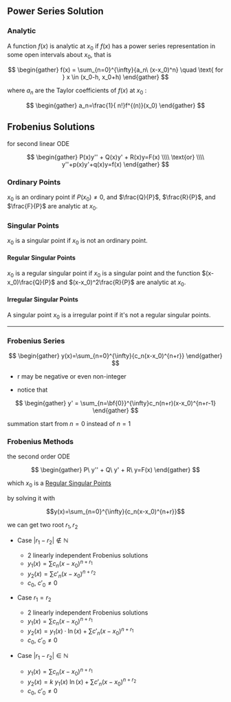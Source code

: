 ## Power Series Solution

### Analytic
A function $f(x)$ is analytic at $x_0$ if $f(x)$ has a power series representation in some open intervals about $x_0$,  that is 

$$
\begin{gather}
f(x) = \sum_{n=0}^{\infty}{a_n\ (x-x_0)^n}
\quad \text{  for  } x \in (x_0-h, x_0+h)
\end{gather}
$$

where $a_n$ are the Taylor coefficients of $f(x)$ at $x_0$ : 

$$
\begin{gather}
a_n=\frac{1}{ n!}f^{(n)}(x_0)
\end{gather}
$$

## Frobenius Solutions

for second linear ODE

$$
\begin{gather}
P(x)y'' + Q(x)y' + R(x)y=F(x)
\\\\
\text{or}
\\\\
y''+p(x)y'+q(x)y=f(x)
\end{gather}
$$

### Ordinary Points
$x_0$ is an ordinary point if $P(x_0) \neq 0$, and $\frac{Q}{P}$, $\frac{R}{P}$, and $\frac{F}{P}$ are analytic at $x_0$.

### Singular Points
$x_0$ is a singular point if $x_0$ is not an ordinary point.

#### Regular Singular Points
$x_0$ is a regular singular point if $x_0$ is a singular point and the function $(x-x_0)\frac{Q}{P}$ and $(x-x_0)^2\frac{R}{P}$ are analytic at $x_0$.

#### Irregular Singular Points
A singular point $x_0$ is a irregular point if it's not a regular singular points.

---

### Frobenius Series

$$
\begin{gather}
y(x)=\sum_{n=0}^{\infty}{c_n(x-x_0)^{n+r}}
\end{gather}
$$

- r may be negative or even non-integer

- notice that

$$
\begin{gather}
y' = \sum_{n=\bf{0}}^{\infty}c_n(n+r)(x-x_0)^{n+r-1}
\end{gather}
$$

summation start from $n=0$ instead of $n=1$

### Frobenius Methods

the second order ODE 

$$
\begin{gather}
P\ y'' + Q\ y' + R\ y=F(x)
\end{gather}
$$

which $x_0$ is a [Regular Singular Points](#Regular%20Singular%20Points)

by solving it with 

$$y(x)=\sum_{n=0}^{\infty}{c_n(x-x_0)^{n+r}}$$

we can get two root $r_1, r_2$



- Case $|r_1-r_2| \notin ℕ$
	- 2 linearly independent Frobenius solutions
	- $y_1(x)=\sum{c_n(x-x_0)^{n+r_1}}$ 
	- $y_2(x) =\sum{c'_n(x-x_0)^{n+r_2}}$ 
	- $c_0,\  c'_0 \neq 0$
- Case  $r_1 = r_2$
	- 2 linearly independent Frobenius solutions
	- $y_1(x)=\sum{c_n(x-x_0)^{n+r_1}}$
	- $y_2(x) = y_1(x)\cdot \ln{(x)} + \sum{c'_n(x-x_0)^{n+r_1}}$
	- $c_0,\  c'_0 \neq 0$

- Case $|r_1 - r_2| \in ℕ$
	- $y_1(x)=\sum{c_n(x-x_0)^{n+r_1}}$ 
	- $y_2(x) = k\ y_1(x)\ \ln{(x)}+\sum{c'_n(x-x_0)^{n+r_2}}$
	- $c_0,\  c'_0 \neq 0$